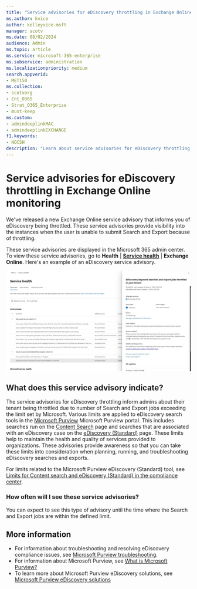 ```yaml
---
title: "Service advisories for eDiscovery throttling in Exchange Online monitoring"
ms.author: kvice
author: kelleyvice-msft
manager: scotv
ms.date: 08/02/2024
audience: Admin
ms.topic: article
ms.service: microsoft-365-enterprise
ms.subservice: administration
ms.localizationpriority: medium
search.appverid:
- MET150
ms.collection:
- scotvorg
- Ent_O365
- Strat_O365_Enterprise
- must-keep
ms.custom: 
- admindeeplinkMAC
- admindeeplinkEXCHANGE
f1.keywords:
- NOCSH
description: "Learn about service advisories for eDiscovery throttling in Exchange Online monitoring."
---
```


# Service advisories for eDiscovery throttling in Exchange Online monitoring

We've released a new Exchange Online service advisory that informs you of eDiscovery being throttled. These service advisories provide visibility into the instances when the user is unable to submit Search and Export because of throttling.

These service advisories are displayed in the Microsoft 365 admin center. To view these service advisories, go to  **Health**  | **[Service health](https://go.microsoft.com/fwlink/p/?linkid=842900)** | **Exchange Online**. Here's an example of an eDiscovery service advisory.

![eDiscovery service health screenshot](../media/ediscovery-service-health.jpg)

## What does this service advisory indicate?

The service advisories for eDiscovery throttling inform admins about their tenant being throttled due to number of Search and Export jobs exceeding the limit set by Microsoft. Various limits are applied to eDiscovery search tools in the [Microsoft Purview](~/compliance/index.yml) Microsoft Purview portal. This includes searches run on the [Content Search](~/compliance/search-for-content.md) page and searches that are associated with an eDiscovery case on the [eDiscovery (Standard)](~/compliance/get-started-core-ediscovery.md) page. These limits help to maintain the health and quality of services provided to organizations. These advisories provide awareness so that you can take these limits into consideration when planning, running, and troubleshooting eDiscovery searches and exports.

For limits related to the Microsoft Purview eDiscovery (Standard) tool, see [Limits for Content search and eDiscovery (Standard) in the compliance center](~/compliance/limits-for-content-search.md?viewFallbackFrom=o365-worldwide%20for%20service%20limits).

### How often will I see these service advisories?

You can expect to see this type of advisory until the time where the Search and Export jobs are within the defined limit.

## More information

- For information about troubleshooting and resolving eDiscovery compliance issues, see [Microsoft Purview troubleshooting](/microsoft-365/troubleshoot/microsoft-365-compliance-welcome).
- For information about Microsoft Purview, see [What is Microsoft Purview?](/purview/purview)
- To learn more about Microsoft Purview eDiscovery solutions, see [Microsoft Purview eDiscovery solutions](~/compliance/ediscovery.md)
